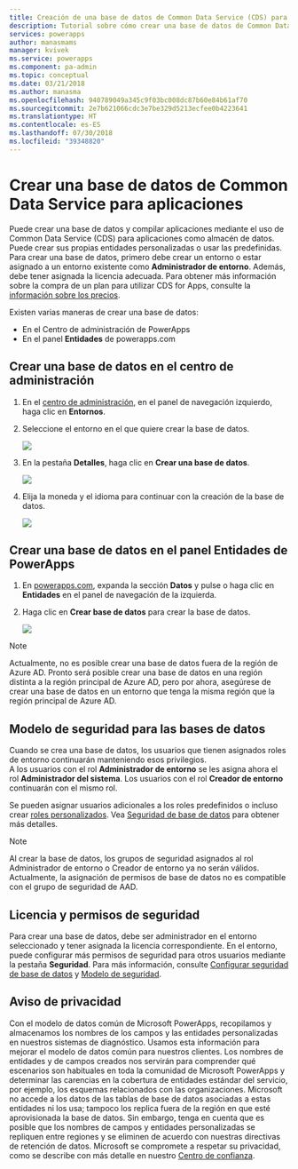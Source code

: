 ```yaml
---
title: Creación de una base de datos de Common Data Service (CDS) para aplicaciones | Microsoft Docs
description: Tutorial sobre cómo crear una base de datos de Common Data Service (CDS) para aplicaciones.
services: powerapps
author: manasmams
manager: kvivek
ms.service: powerapps
ms.component: pa-admin
ms.topic: conceptual
ms.date: 03/21/2018
ms.author: manasma
ms.openlocfilehash: 940789049a345c9f03bc008dc87b60e84b61af70
ms.sourcegitcommit: 2e7b621066cdc3e7be329d5213ecfee0b4223641
ms.translationtype: HT
ms.contentlocale: es-ES
ms.lasthandoff: 07/30/2018
ms.locfileid: "39348820"
---
```

# <a name="create-a-common-data-service-for-apps-database"></a>Crear una base de datos de Common Data Service para aplicaciones
Puede crear una base de datos y compilar aplicaciones mediante el uso de Common Data Service (CDS) para aplicaciones como almacén de datos. Puede crear sus propias entidades personalizadas o usar las predefinidas. Para crear una base de datos, primero debe crear un entorno o estar asignado a un entorno existente como **Administrador de entorno**. Además, debe tener asignada la licencia adecuada. Para obtener más información sobre la compra de un plan para utilizar CDS for Apps, consulte la [información sobre los precios](pricing-billing-skus.md).

Existen varias maneras de crear una base de datos:

* En el Centro de administración de PowerApps
* En el panel **Entidades** de powerapps.com

## <a name="create-a-database-in-the-admin-center"></a>Crear una base de datos en el centro de administración
1. En el [centro de administración](https://admin.powerapps.com), en el panel de navegación izquierdo, haga clic en **Entornos**.
    
2. Seleccione el entorno en el que quiere crear la base de datos.
    
    ![](./media/create-database/environment-list-new.png)

3. En la pestaña **Detalles**, haga clic en **Crear una base de datos**. 
    
    ![](./media/create-database/Create-DB-From-Details.png)

4. Elija la moneda y el idioma para continuar con la creación de la base de datos. 
    
    ![](./media/create-database/DB-Choose-options.png)



## <a name="create-a-database-in-the-entities-pane-of-powerapps"></a>Crear una base de datos en el panel Entidades de PowerApps
1. En [powerapps.com](https://web.powerapps.com), expanda la sección **Datos** y pulse o haga clic en **Entidades** en el panel de navegación de la izquierda.

2. Haga clic en **Crear base de datos** para crear la base de datos.

    ![](./media/create-database/Create-DB-From-Entities.png)

> [!NOTE]
> Actualmente, no es posible crear una base de datos fuera de la región de Azure AD. Pronto será posible crear una base de datos en una región distinta a la región principal de Azure AD, pero por ahora, asegúrese de crear una base de datos en un entorno que tenga la misma región que la región principal de Azure AD.

## <a name="security-model-for-the-databases"></a>Modelo de seguridad para las bases de datos
Cuando se crea una base de datos, los usuarios que tienen asignados roles de entorno continuarán manteniendo esos privilegios.  
    A los usuarios con el rol **Administrador de entorno** se les asigna ahora el rol **Administrador del sistema**. Los usuarios con el rol **Creador de entorno** continuarán con el mismo rol.

Se pueden asignar usuarios adicionales a los roles predefinidos o incluso crear [roles personalizados][1]. Vea [Seguridad de base de datos](database-security.md) para obtener más detalles.

> [!NOTE]
> Al crear la base de datos, los grupos de seguridad asignados al rol Administrador de entorno o Creador de entorno ya no serán válidos. Actualmente, la asignación de permisos de base de datos no es compatible con el grupo de seguridad de AAD.


## <a name="license-and-security-permissions"></a>Licencia y permisos de seguridad
Para crear una base de datos, debe ser administrador en el entorno seleccionado y tener asignada la licencia correspondiente. En el entorno, puede configurar más permisos de seguridad para otros usuarios mediante la pestaña **Seguridad**. Para más información, consulte [Configurar seguridad de base de datos](database-security.md) y [Modelo de seguridad](https://docs.microsoft.c../maker/common-data-service/entity-reference/security-model).

## <a name="privacy-notice"></a>Aviso de privacidad
Con el modelo de datos común de Microsoft PowerApps, recopilamos y almacenamos los nombres de los campos y las entidades personalizadas en nuestros sistemas de diagnóstico.  Usamos esta información para mejorar el modelo de datos común para nuestros clientes. Los nombres de entidades y de campos creados nos servirán para comprender qué escenarios son habituales en toda la comunidad de Microsoft PowerApps y determinar las carencias en la cobertura de entidades estándar del servicio, por ejemplo, los esquemas relacionados con las organizaciones. Microsoft no accede a los datos de las tablas de base de datos asociadas a estas entidades ni los usa; tampoco los replica fuera de la región en que esté aprovisionada la base de datos. Sin embargo, tenga en cuenta que es posible que los nombres de campos y entidades personalizadas se repliquen entre regiones y se eliminen de acuerdo con nuestras directivas de retención de datos. Microsoft se compromete a respetar su privacidad, como se describe con más detalle en nuestro [Centro de confianza](https://www.microsoft.com/trustcenter/Privacy/default.aspx).


<!--Reference links in article-->
[1]: https://technet.microsoft.com/library/dn531130.aspx

